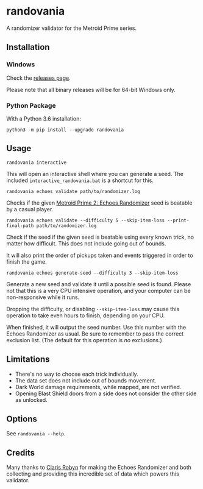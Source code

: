 # randovania
A randomizer validator for the Metroid Prime series.

## Installation

### Windows

Check the [releases page](https://github.com/henriquegemignani/randovania/releases).

Please note that all binary releases will be for 64-bit Windows only.

### Python Package
With a Python 3.6 installation:

`python3 -m pip install --upgrade randovania`
 
## Usage

`randovania interactive`

This will open an interactive shell where you can generate a seed.
The included `interactive_randovania.bat` is a shortcut for this.

`randovania echoes validate path/to/randomizer.log`

Checks if the given [Metroid Prime 2: Echoes Randomizer](
https://m2k2.taigaforum.com/post/randomizer_release.html) seed is beatable
by a casual player.

`randovania echoes validate --difficulty 5 --skip-item-loss
--print-final-path path/to/randomizer.log`

Check if the seed if the given seed is beatable using every known trick,
no matter how difficult. This does not include going out of bounds.

It will also print the order of pickups taken and events triggered in
order to finish the game.

`randovania echoes generate-seed --difficulty 3 --skip-item-loss`

Generate a new seed and validate it until a possible seed is found. Please
not that this is a very CPU intensive operation, and your computer can be
non-responsive while it runs.

Dropping the difficulty, or disabling `--skip-item-loss` may cause this
operation to take even hours to finish, depending on your CPU.

When finished, it will output the seed number. Use this number with the
Echoes Randomizer as usual. Be sure to remember to pass the correct 
exclusion list. (The default for this operation is _no_ exclusions.)

## Limitations

* There's no way to choose each trick individually.
* The data set does not include out of bounds movement.
* Dark World damage requirements, while mapped, are not verified.
* Opening Blast Shield doors from a side does not consider the other side
as unlocked.

## Options

See `randovania --help`.


## Credits

Many thanks to [Claris Robyn](https://www.twitch.tv/clarisrobyn) for
making the Echoes Randomizer and both collecting and providing this
incredible set of data which powers this validator.

